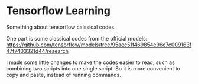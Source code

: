 # Tensorflow Learning
Something about tensorflow calssical codes.

One part is some classical codes from the official models:
https://github.com/tensorflow/models/tree/95aec51f469854e96c7c009163f47f7403321d44/research

I made some little changes to make the codes easier to read, such as combining two scripts into one single script. So it is more convenient to copy and paste, instead of running commands.
